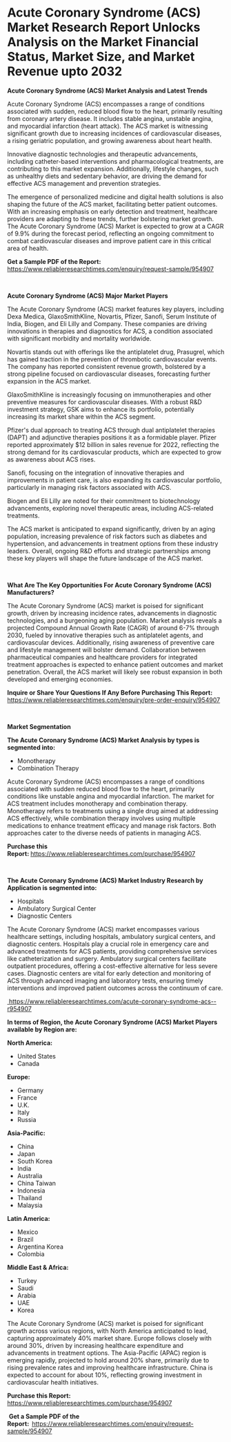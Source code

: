 <p><h1>Acute Coronary Syndrome (ACS) Market Research Report Unlocks Analysis on the Market Financial Status, Market Size, and Market Revenue upto 2032</h1></p><p><strong>Acute Coronary Syndrome (ACS) Market Analysis and Latest Trends</strong></p>
<p><p>Acute Coronary Syndrome (ACS) encompasses a range of conditions associated with sudden, reduced blood flow to the heart, primarily resulting from coronary artery disease. It includes stable angina, unstable angina, and myocardial infarction (heart attack). The ACS market is witnessing significant growth due to increasing incidences of cardiovascular diseases, a rising geriatric population, and growing awareness about heart health. </p><p>Innovative diagnostic technologies and therapeutic advancements, including catheter-based interventions and pharmacological treatments, are contributing to this market expansion. Additionally, lifestyle changes, such as unhealthy diets and sedentary behavior, are driving the demand for effective ACS management and prevention strategies. </p><p>The emergence of personalized medicine and digital health solutions is also shaping the future of the ACS market, facilitating better patient outcomes. With an increasing emphasis on early detection and treatment, healthcare providers are adapting to these trends, further bolstering market growth. The Acute Coronary Syndrome (ACS) Market is expected to grow at a CAGR of 9.9% during the forecast period, reflecting an ongoing commitment to combat cardiovascular diseases and improve patient care in this critical area of health.</p></p>
<p><strong>Get a Sample PDF of the Report:&nbsp;</strong> <a href="https://www.reliableresearchtimes.com/enquiry/request-sample/954907?utm_campaign=3386&utm_medium=2&utm_source=Github&utm_content=ia&utm_term=13042025&utm_id=acute-coronary-syndrome-acs">https://www.reliableresearchtimes.com/enquiry/request-sample/954907</a></p>
<p>&nbsp;</p>
<p><strong>Acute Coronary Syndrome (ACS) Major Market Players</strong></p>
<p><p>The Acute Coronary Syndrome (ACS) market features key players, including Dexa Medica, GlaxoSmithKline, Novartis, Pfizer, Sanofi, Serum Institute of India, Biogen, and Eli Lilly and Company. These companies are driving innovations in therapies and diagnostics for ACS, a condition associated with significant morbidity and mortality worldwide.</p><p>Novartis stands out with offerings like the antiplatelet drug, Prasugrel, which has gained traction in the prevention of thrombotic cardiovascular events. The company has reported consistent revenue growth, bolstered by a strong pipeline focused on cardiovascular diseases, forecasting further expansion in the ACS market.</p><p>GlaxoSmithKline is increasingly focusing on immunotherapies and other preventive measures for cardiovascular diseases. With a robust R&D investment strategy, GSK aims to enhance its portfolio, potentially increasing its market share within the ACS segment.</p><p>Pfizer's dual approach to treating ACS through dual antiplatelet therapies (DAPT) and adjunctive therapies positions it as a formidable player. Pfizer reported approximately $12 billion in sales revenue for 2022, reflecting the strong demand for its cardiovascular products, which are expected to grow as awareness about ACS rises.</p><p>Sanofi, focusing on the integration of innovative therapies and improvements in patient care, is also expanding its cardiovascular portfolio, particularly in managing risk factors associated with ACS. </p><p>Biogen and Eli Lilly are noted for their commitment to biotechnology advancements, exploring novel therapeutic areas, including ACS-related treatments.</p><p>The ACS market is anticipated to expand significantly, driven by an aging population, increasing prevalence of risk factors such as diabetes and hypertension, and advancements in treatment options from these industry leaders. Overall, ongoing R&D efforts and strategic partnerships among these key players will shape the future landscape of the ACS market.</p></p>
<p>&nbsp;</p>
<p><strong>What Are The Key Opportunities For Acute Coronary Syndrome (ACS) Manufacturers?</strong></p>
<p><p>The Acute Coronary Syndrome (ACS) market is poised for significant growth, driven by increasing incidence rates, advancements in diagnostic technologies, and a burgeoning aging population. Market analysis reveals a projected Compound Annual Growth Rate (CAGR) of around 6-7% through 2030, fueled by innovative therapies such as antiplatelet agents, and cardiovascular devices. Additionally, rising awareness of preventive care and lifestyle management will bolster demand. Collaboration between pharmaceutical companies and healthcare providers for integrated treatment approaches is expected to enhance patient outcomes and market penetration. Overall, the ACS market will likely see robust expansion in both developed and emerging economies.</p></p>
<p><strong>Inquire or Share Your Questions If Any Before Purchasing This Report:</strong> <a href="https://www.reliableresearchtimes.com/enquiry/pre-order-enquiry/954907?utm_campaign=3386&utm_medium=2&utm_source=Github&utm_content=ia&utm_term=13042025&utm_id=acute-coronary-syndrome-acs">https://www.reliableresearchtimes.com/enquiry/pre-order-enquiry/954907</a></p>
<p>&nbsp;</p>
<p><strong>Market Segmentation</strong></p>
<p><strong>The Acute Coronary Syndrome (ACS) Market Analysis by types is segmented into:</strong></p>
<p><ul><li>Monotherapy</li><li>Combination Therapy</li></ul></p>
<p><p>Acute Coronary Syndrome (ACS) encompasses a range of conditions associated with sudden reduced blood flow to the heart, primarily conditions like unstable angina and myocardial infarction. The market for ACS treatment includes monotherapy and combination therapy. Monotherapy refers to treatments using a single drug aimed at addressing ACS effectively, while combination therapy involves using multiple medications to enhance treatment efficacy and manage risk factors. Both approaches cater to the diverse needs of patients in managing ACS.</p></p>
<p><strong>Purchase this Report:&nbsp;</strong><a href="https://www.reliableresearchtimes.com/purchase/954907?utm_campaign=3386&utm_medium=2&utm_source=Github&utm_content=ia&utm_term=13042025&utm_id=acute-coronary-syndrome-acs">https://www.reliableresearchtimes.com/purchase/954907</a></p>
<p>&nbsp;</p>
<p><strong>The Acute Coronary Syndrome (ACS) Market Industry Research by Application is segmented into:</strong></p>
<p><ul><li>Hospitals</li><li>Ambulatory Surgical Center</li><li>Diagnostic Centers</li></ul></p>
<p><p>The Acute Coronary Syndrome (ACS) market encompasses various healthcare settings, including hospitals, ambulatory surgical centers, and diagnostic centers. Hospitals play a crucial role in emergency care and advanced treatments for ACS patients, providing comprehensive services like catheterization and surgery. Ambulatory surgical centers facilitate outpatient procedures, offering a cost-effective alternative for less severe cases. Diagnostic centers are vital for early detection and monitoring of ACS through advanced imaging and laboratory tests, ensuring timely interventions and improved patient outcomes across the continuum of care.</p></p>
<p><a href="https://www.reliableresearchtimes.com/acute-coronary-syndrome-acs--r954907?utm_campaign=3386&utm_medium=2&utm_source=Github&utm_content=ia&utm_term=13042025&utm_id=acute-coronary-syndrome-acs">&nbsp;https://www.reliableresearchtimes.com/acute-coronary-syndrome-acs--r954907</a></p>
<p><strong>In terms of Region, the Acute Coronary Syndrome (ACS) Market Players available by Region are:</strong></p>
<p>
    <p> <strong> North America: </strong>
        <ul>
            <li>United States</li>
            <li>Canada</li>
        </ul>
        </p> 
    <p> <strong> Europe: </strong>
        <ul>
            <li>Germany</li>
            <li>France</li>
            <li>U.K.</li>
            <li>Italy</li>
            <li>Russia</li>
        </ul>
        </p> 
    <p> <strong> Asia-Pacific: </strong>
        <ul>
            <li>China</li>
            <li>Japan</li>
            <li>South Korea</li>
            <li>India</li>
            <li>Australia</li>
            <li>China Taiwan</li>
            <li>Indonesia</li>
            <li>Thailand</li>
            <li>Malaysia</li>
        </ul>
        </p> 
    <p> <strong> Latin America: </strong>
        <ul>
            <li>Mexico</li>
            <li>Brazil</li>
            <li>Argentina Korea</li>
            <li>Colombia</li>
        </ul>
        </p> 
    <p> <strong> Middle East & Africa: </strong>
        <ul>
            <li>Turkey</li>
            <li>Saudi</li>
            <li>Arabia</li>
            <li>UAE</li>
            <li>Korea</li>
        </ul>
    </p>
    </p>
<p><p>The Acute Coronary Syndrome (ACS) market is poised for significant growth across various regions, with North America anticipated to lead, capturing approximately 40% market share. Europe follows closely with around 30%, driven by increasing healthcare expenditure and advancements in treatment options. The Asia-Pacific (APAC) region is emerging rapidly, projected to hold around 20% share, primarily due to rising prevalence rates and improving healthcare infrastructure. China is expected to account for about 10%, reflecting growing investment in cardiovascular health initiatives.</p></p>
<p><strong>Purchase this Report: </strong><a href="https://www.reliableresearchtimes.com/purchase/954907?utm_campaign=3386&utm_medium=2&utm_source=Github&utm_content=ia&utm_term=13042025&utm_id=acute-coronary-syndrome-acs">https://www.reliableresearchtimes.com/purchase/954907</a></p>
<p>&nbsp;<strong>Get a Sample PDF of the Report:&nbsp;&nbsp;</strong><a href="https://www.reliableresearchtimes.com/enquiry/request-sample/954907?utm_campaign=3386&utm_medium=2&utm_source=Github&utm_content=ia&utm_term=13042025&utm_id=acute-coronary-syndrome-acs">https://www.reliableresearchtimes.com/enquiry/request-sample/954907</a></p>
<p><strong></strong></p>
<p><p></p><p></p><p></p></p>